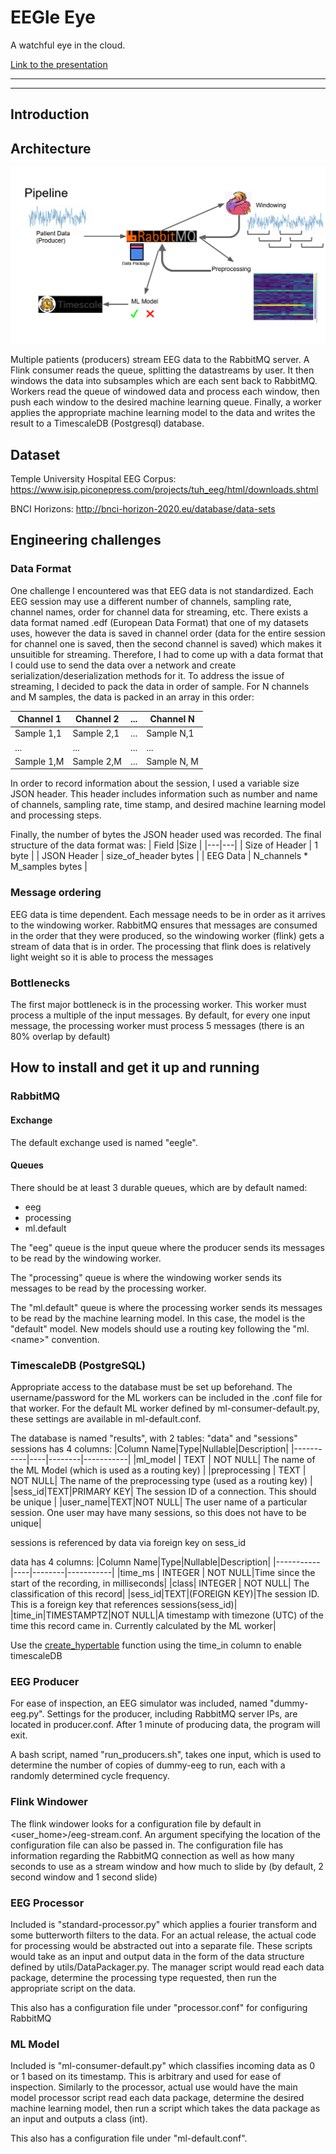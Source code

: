 # EEGle Eye

A watchful eye in the cloud.

[Link to the presentation](https://docs.google.com/presentation/d/19PmqEwQb735kTL0bQs0sCw8KFilKoQ3_LYXSpmyMuKE/edit?usp=sharing)

<hr/>

<hr/>

## Introduction

## Architecture
![](https://github.com/kirpi-1/EEGle-Eye/blob/master/pipeline.png "Pipeline")

Multiple patients (producers) stream EEG data to the RabbitMQ server.
A Flink consumer reads the queue, splitting the datastreams by user. It then windows the data into subsamples which are each sent back to RabbitMQ.
Workers read the queue of windowed data and process each window, then push each window to the desired machine learning queue.
Finally, a worker applies the appropriate machine learning model to the data and writes the result to a TimescaleDB (Postgresql) database.

## Dataset
Temple University Hospital EEG Corpus: https://www.isip.piconepress.com/projects/tuh_eeg/html/downloads.shtml

BNCI Horizons: http://bnci-horizon-2020.eu/database/data-sets


## Engineering challenges
### Data Format
One challenge I encountered was that EEG data is not standardized. Each EEG session may use a different number of channels, sampling rate, channel names, order for channel data for streaming, etc. There exists a data format named .edf (European Data Format) that one of my datasets uses, however the data is saved in channel order (data for the entire session for channel one is saved, then the second channel is saved) which makes it unsuitible for streaming. Therefore, I had to come up with a data format that I could use to send the data over a network and create serialization/deserialization methods for it. To address the issue of streaming, I decided to pack the data in order of sample. For N channels and M samples, the data is packed in an array in this order:

| Channel 1 | Channel 2 | ...  | Channel N |
|------------|------------|-----|-----------|
| Sample 1,1 | Sample 2,1 | ... | Sample N,1|
| ... | ... | ... | ... |
| Sample 1,M| Sample 2,M| ... | Sample N, M|

In order to record information about the session, I used a variable size JSON header. This header includes information such as number and name of channels, sampling rate, time stamp, and desired machine learning model and processing steps.

Finally, the number of bytes the JSON header used was recorded. The final structure of the data format was:
| Field |Size |
|---|---|
| Size of Header | 1 byte |
| JSON Header | size_of_header bytes |
| EEG Data | N_channels * M_samples bytes |

### Message ordering

EEG data is time dependent. Each message needs to be in order as it arrives to the windowing worker. RabbitMQ ensures that messages are consumed in the order that they were produced, so the windowing worker (flink) gets a stream of data that is in order. The processing that flink does is relatively light weight so it is able to process the messages

### Bottlenecks

The first major bottleneck is in the processing worker. This worker must process a multiple of the input messages. By default, for every one input message, the processing worker must process 5 messages (there is an 80% overlap by default)

## How to install and get it up and running
### RabbitMQ
#### Exchange
The default exchange used is named "eegle".
#### Queues
There should be at least 3 durable queues, which are by default named:

* eeg
* processing
* ml.default

The "eeg" queue is the input queue where the producer sends its messages to be read by the windowing worker.

The "processing" queue is where the windowing worker sends its messages to be read by the processing worker.

The "ml.default" queue is where the processing worker sends its messages to be read by the machine learning model. In this case, the model is the "default" model. New models should use a routing key following the "ml.\<name\>" convention.


### TimescaleDB (PostgreSQL)
Appropriate access to the database must be set up beforehand. The username/password for the ML workers can be included in the .conf file for that worker. For the default ML worker defined by ml-consumer-default.py, these settings are available in ml-default.conf.

The database is named "results", with 2 tables: "data" and "sessions"
sessions has 4 columns:
|Column Name|Type|Nullable|Description|
|-----------|----|--------|-----------|
|ml_model | TEXT | NOT NULL| The name of the ML Model (which is used as a routing key) |
|preprocessing | TEXT | NOT NULL| The name of the preprocessing type (used as a routing key) |
|sess_id|TEXT|PRIMARY KEY| The session ID of a connection. This should be unique |
|user_name|TEXT|NOT NULL| The user name of a particular session. One user may have many sessions, so this does not have to be unique|

sessions is referenced by data via foreign key on sess_id

data has 4 columns:
|Column Name|Type|Nullable|Description|
|-----------|----|--------|-----------|
|time_ms | INTEGER | NOT NULL|Time since the start of the recording, in milliseconds|
|class| INTEGER | NOT NULL| The classification of this record|
|sess_id|TEXT|(FOREIGN KEY)|The session ID. This is a foreign key that references sessions(sess_id)|
|time_in|TIMESTAMPTZ|NOT NULL|A timestamp with timezone (UTC) of the time this record came in. Currently calculated by the ML worker|

Use the [create_hypertable](https://docs.timescale.com/latest/getting-started/creating-hypertables) function using the time_in column to enable timescaleDB

### EEG Producer
For ease of inspection, an EEG simulator was included, named "dummy-eeg.py". Settings for the producer, including RabbitMQ server IPs, are located in producer.conf. After 1 minute of producing data, the program will exit.

A bash script, named "run_producers.sh", takes one input, which is used to determine the number of copies of dummy-eeg to run, each with a randomly determined cycle frequency.

### Flink Windower
The flink windower looks for a configuration file by default in <user_home>/eeg-stream.conf. An argument specifying the location of the configuration file can also be passed in. The configuration file has information regarding the RabbitMQ connection as well as how many seconds to use as a stream window and how much to slide by (by default, 2 second window and 1 second slide)

### EEG Processor
Included is "standard-processor.py" which applies a fourier transform and some butterworth filters to the data. For an actual release, the actual code for processing would be abstracted out into a separate file. These scripts would take as an input and output data in the form of the data structure defined by utils/DataPackager.py. The manager script would read each data package, determine the processing type requested, then run the appropriate script on the data.

This also has a configuration file under "processor.conf" for configuring RabbitMQ

### ML Model
Included is "ml-consumer-default.py" which classifies incoming data as 0 or 1 based on its timestamp. This is arbitrary and used for ease of inspection. Similarly to the processor, actual use would have the main model processor script read each data package, determine the desired machine learning model, then run a script which takes the data package as an input and outputs a class (int).

This also has a configuration file under "ml-default.conf".
